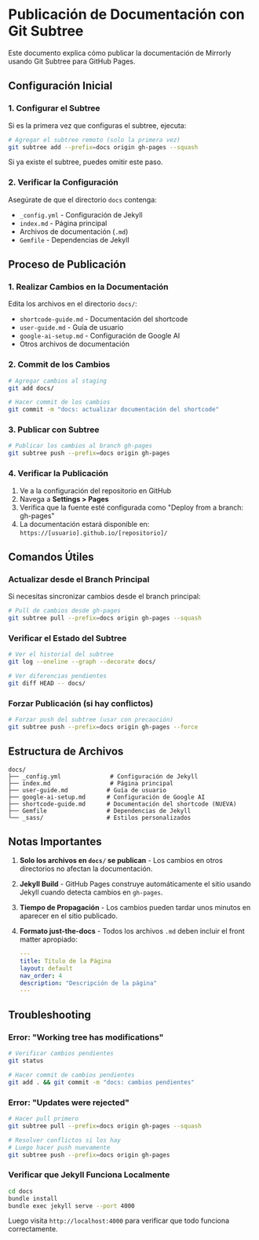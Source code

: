 # Publicación de Documentación con Git Subtree

Este documento explica cómo publicar la documentación de Mirrorly usando Git Subtree para GitHub Pages.

## Configuración Inicial

### 1. Configurar el Subtree

Si es la primera vez que configuras el subtree, ejecuta:

```bash
# Agregar el subtree remoto (solo la primera vez)
git subtree add --prefix=docs origin gh-pages --squash
```

Si ya existe el subtree, puedes omitir este paso.

### 2. Verificar la Configuración

Asegúrate de que el directorio `docs` contenga:
- `_config.yml` - Configuración de Jekyll
- `index.md` - Página principal
- Archivos de documentación (`.md`)
- `Gemfile` - Dependencias de Jekyll

## Proceso de Publicación

### 1. Realizar Cambios en la Documentación

Edita los archivos en el directorio `docs/`:
- `shortcode-guide.md` - Documentación del shortcode
- `user-guide.md` - Guía de usuario
- `google-ai-setup.md` - Configuración de Google AI
- Otros archivos de documentación

### 2. Commit de los Cambios

```bash
# Agregar cambios al staging
git add docs/

# Hacer commit de los cambios
git commit -m "docs: actualizar documentación del shortcode"
```

### 3. Publicar con Subtree

```bash
# Publicar los cambios al branch gh-pages
git subtree push --prefix=docs origin gh-pages
```

### 4. Verificar la Publicación

1. Ve a la configuración del repositorio en GitHub
2. Navega a **Settings > Pages**
3. Verifica que la fuente esté configurada como "Deploy from a branch: gh-pages"
4. La documentación estará disponible en: `https://[usuario].github.io/[repositorio]/`

## Comandos Útiles

### Actualizar desde el Branch Principal

Si necesitas sincronizar cambios desde el branch principal:

```bash
# Pull de cambios desde gh-pages
git subtree pull --prefix=docs origin gh-pages --squash
```

### Verificar el Estado del Subtree

```bash
# Ver el historial del subtree
git log --oneline --graph --decorate docs/

# Ver diferencias pendientes
git diff HEAD -- docs/
```

### Forzar Publicación (si hay conflictos)

```bash
# Forzar push del subtree (usar con precaución)
git subtree push --prefix=docs origin gh-pages --force
```

## Estructura de Archivos

```
docs/
├── _config.yml              # Configuración de Jekyll
├── index.md                 # Página principal
├── user-guide.md           # Guía de usuario
├── google-ai-setup.md      # Configuración de Google AI
├── shortcode-guide.md      # Documentación del shortcode (NUEVA)
├── Gemfile                 # Dependencias de Jekyll
└── _sass/                  # Estilos personalizados
```

## Notas Importantes

1. **Solo los archivos en `docs/` se publican** - Los cambios en otros directorios no afectan la documentación.

2. **Jekyll Build** - GitHub Pages construye automáticamente el sitio usando Jekyll cuando detecta cambios en `gh-pages`.

3. **Tiempo de Propagación** - Los cambios pueden tardar unos minutos en aparecer en el sitio publicado.

4. **Formato just-the-docs** - Todos los archivos `.md` deben incluir el front matter apropiado:
   ```yaml
   ---
   title: Título de la Página
   layout: default
   nav_order: 4
   description: "Descripción de la página"
   ---
   ```

## Troubleshooting

### Error: "Working tree has modifications"

```bash
# Verificar cambios pendientes
git status

# Hacer commit de cambios pendientes
git add . && git commit -m "docs: cambios pendientes"
```

### Error: "Updates were rejected"

```bash
# Hacer pull primero
git subtree pull --prefix=docs origin gh-pages --squash

# Resolver conflictos si los hay
# Luego hacer push nuevamente
git subtree push --prefix=docs origin gh-pages
```

### Verificar que Jekyll Funciona Localmente

```bash
cd docs
bundle install
bundle exec jekyll serve --port 4000
```

Luego visita `http://localhost:4000` para verificar que todo funciona correctamente.